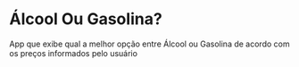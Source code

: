 # Álcool Ou Gasolina?
App que exibe qual a melhor opção entre Álcool ou Gasolina de acordo com os preços informados pelo usuário
